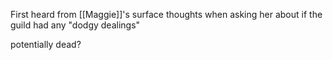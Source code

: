 First heard from [[Maggie]]'s surface thoughts when asking her about if the guild had any "dodgy dealings"

potentially dead?